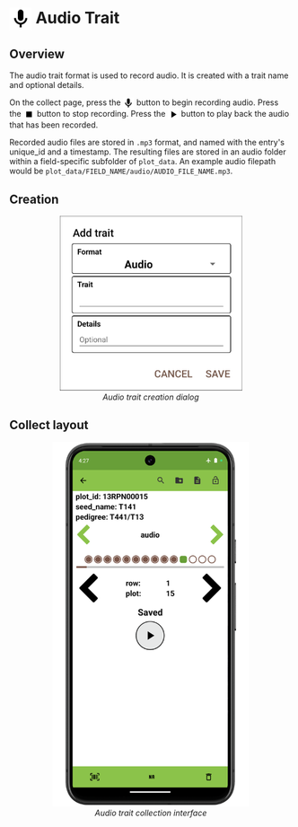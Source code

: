 <img ref="audio" style="vertical-align: middle;" src="_static/icons/formats/microphone.png" width="40px"> Audio Trait
=========================================================================

Overview
--------

The audio trait format is used to record audio. It is created with a
trait name and optional details.

On the collect page, press the
<img ref="audio" style="vertical-align: middle;" src="_static/icons/formats/microphone.png" width="20px"> button to
begin recording audio. Press the
<img ref="stop" style="vertical-align: middle;" src="_static/icons/formats/stop.png" width="20px"> button to stop
recording. Press the
<img ref="play" style="vertical-align: middle;" src="_static/icons/formats/play.png" width="20px"> button to play
back the audio that has been recorded.

Recorded audio files are stored in `.mp3` format, and named with the entry's unique_id and a
timestamp. The resulting files are stored in an audio folder within a field-specific subfolder of `plot_data`. An example audio filepath would be `plot_data/FIELD_NAME/audio/AUDIO_FILE_NAME.mp3`.

Creation
--------

<figure align="center" class="image">
  <img src="_static/images/traits/formats/create_audio.png" width="325px"> 
  <figcaption><i>Audio trait creation dialog</i></figcaption> 
</figure>

Collect layout
--------------

<figure align="center" class="image">
  <img src="_static/images/traits/formats/collect_audio_framed.png" width="350px"> 
  <figcaption><i>Audio trait collection interface</i></figcaption> 
</figure>